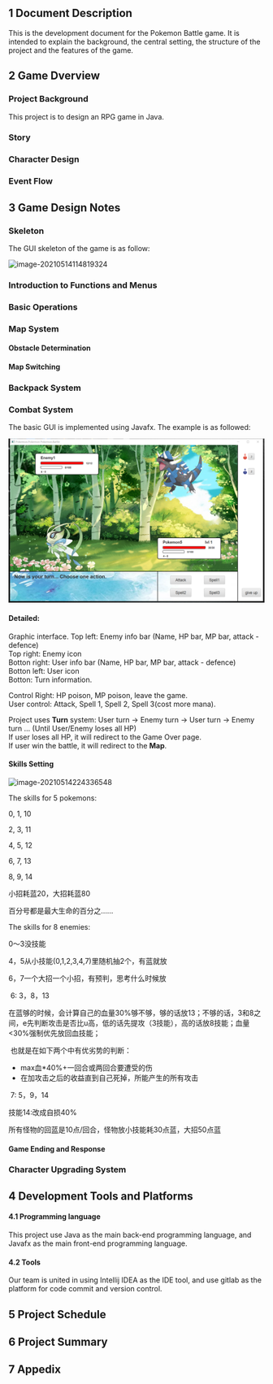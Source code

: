 ## 1 Document Description

This is the development document for the Pokemon Battle game. It is intended to explain the background, the central setting, the structure of the project and the features of the game.



## 2 Game Dverview

### Project Background

This project is to design an RPG game in Java.

### Story

### Character Design

### Event Flow



## 3 Game Design Notes

### Skeleton

The GUI skeleton of the game is as follow:

![image-20210514114819324](https://cdn.jsdelivr.net/gh/kath-t/picgo/image-20210514114819324.png)



### Introduction to Functions and Menus

### Basic Operations

### Map System

#### Obstacle Determination

#### Map Switching

### Backpack System

### Combat System

The basic GUI is implemented using Javafx. The example is as followed:

<img src="Pokemon_Battle/src/Pics/demo/battle.png" width="800">

#### Detailed:
Graphic interface.
Top left: Enemy info bar (Name, HP bar, MP bar, attack - defence)  
Top right: Enemy icon  
Botton right: User info bar (Name, HP bar, MP bar, attack - defence)  
Botton left: User icon  
Botton: Turn information.

Control
Right: HP poison, MP poison, leave the game.  
User control: Attack, Spell 1, Spell 2, Spell 3(cost more mana).  

Project uses **Turn** system: User turn -> Enemy turn -> User turn -> Enemy turn ... (Until User/Enemy loses all HP)  
If user loses all HP, it will redirect to the Game Over page.  
If user win the battle, it will redirect to the **Map**.  


#### Skills Setting

![image-20210514224336548](https://cdn.jsdelivr.net/gh/kath-t/picgo/image-20210514224336548.png)

The skills for 5 pokemons:

0, 1, 10

2, 3, 11

4, 5, 12

6, 7, 13

8, 9, 14

小招耗蓝20，大招耗蓝80

百分号都是最大生命的百分之……



The skills for 8 enemies:

0～3没技能

4，5从小技能(0,1,2,3,4,7)里随机抽2个，有蓝就放

6，7一个大招一个小招，有预判，思考什么时候放

​	6: 3，8，13

​		在蓝够的时候，会计算自己的血量30%够不够，够的话放13；不够的话，3和8之间，e先判断攻击是否比u高，低的话先提攻（3技能），高的话放8技能；血量<30%强制优先放回血技能；

​		也就是在如下两个中有优劣势的判断：

- max血*40%+一回合或两回合要遭受的伤
- 在加攻击之后的收益直到自己死掉，所能产生的所有攻击

​	7: 5，9，14

技能14:改成自损40%

所有怪物的回蓝是10点/回合，怪物放小技能耗30点蓝，大招50点蓝



#### Game Ending and Response

### Character Upgrading System



## 4 Development Tools and Platforms

#### 4.1 Programming language

This project use Java as the main back-end programming language, and Javafx as the main front-end programming language.

#### 4.2 Tools

Our team is united in using Intellij IDEA as the IDE tool, and use gitlab as the platform for code commit and version control.

## 5 Project Schedule



## 6 Project Summary



## 7 Appedix

